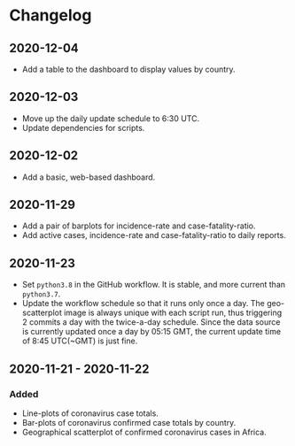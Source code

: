 # Changelog

## 2020-12-04

- Add a table to the dashboard to display values by country.

## 2020-12-03

- Move up the daily update schedule to 6:30 UTC.
- Update dependencies for scripts.

## 2020-12-02

- Add a basic, web-based dashboard.

## 2020-11-29

- Add a pair of barplots for incidence-rate and case-fatality-ratio.
- Add active cases, incidence-rate and case-fatality-ratio to daily reports.

## 2020-11-23

- Set `python3.8` in the GitHub workflow. It is stable, and more current than `python3.7`.
- Update the workflow schedule so that it runs only once a day. The geo-scatterplot image is always unique with each script run, thus triggering 2 commits a day with the twice-a-day schedule. Since the data source is currently updated once a day by 05:15 GMT, the current update time of 8:45 UTC(~GMT) is just fine.

## 2020-11-21 - 2020-11-22

### Added

- Line-plots of coronavirus case totals.
- Bar-plots of coronavirus confirmed case totals by country.
- Geographical scatterplot of confirmed coronavirus cases in Africa.
